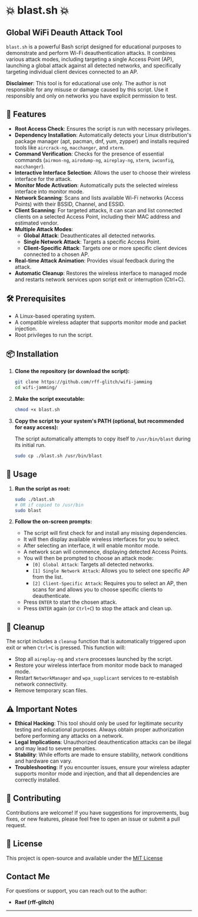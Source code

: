 # 💥 blast.sh 💥

## Global WiFi Deauth Attack Tool

`blast.sh` is a powerful Bash script designed for educational purposes to demonstrate and perform Wi-Fi deauthentication attacks. It combines various attack modes, including targeting a single Access Point (AP), launching a global attack against all detected networks, and specifically targeting individual client devices connected to an AP.

**Disclaimer**: This tool is for educational use only. The author is not responsible for any misuse or damage caused by this script. Use it responsibly and only on networks you have explicit permission to test.

## 🚀 Features

*   **Root Access Check**: Ensures the script is run with necessary privileges.
*   **Dependency Installation**: Automatically detects your Linux distribution's package manager (apt, pacman, dnf, yum, zypper) and installs required tools like `aircrack-ng`, `macchanger`, and `xterm`.
*   **Command Verification**: Checks for the presence of essential commands (`airmon-ng`, `airodump-ng`, `aireplay-ng`, `xterm`, `iwconfig`, `macchanger`).
*   **Interactive Interface Selection**: Allows the user to choose their wireless interface for the attack.
*   **Monitor Mode Activation**: Automatically puts the selected wireless interface into monitor mode.
*   **Network Scanning**: Scans and lists available Wi-Fi networks (Access Points) with their BSSID, Channel, and ESSID.
*   **Client Scanning**: For targeted attacks, it can scan and list connected clients on a selected Access Point, including their MAC address and estimated vendor.
*   **Multiple Attack Modes**:
    *   **Global Attack**: Deauthenticates all detected networks.
    *   **Single Network Attack**: Targets a specific Access Point.
    *   **Client-Specific Attack**: Targets one or more specific client devices connected to a chosen AP.
*   **Real-time Attack Animation**: Provides visual feedback during the attack.
*   **Automatic Cleanup**: Restores the wireless interface to managed mode and restarts network services upon script exit or interruption (Ctrl+C).

## 🛠️ Prerequisites

*   A Linux-based operating system.
*   A compatible wireless adapter that supports monitor mode and packet injection.
*   Root privileges to run the script.

## 📦 Installation

1.  **Clone the repository (or download the script):**

    ```bash
    git clone https://github.com/rff-glitch/wifi-jamming
    cd wifi-jamming/
    ```

2.  **Make the script executable:**

    ```bash
    chmod +x blast.sh
    ```

3.  **Copy the script to your system's PATH (optional, but recommended for easy access):**

    The script automatically attempts to copy itself to `/usr/bin/blast` during its initial run.

    ```bash
    sudo cp ./blast.sh /usr/bin/blast
    ```

## 🚀 Usage

1.  **Run the script as root:**

    ```bash
    sudo ./blast.sh
    # OR if copied to /usr/bin
    sudo blast
    ```

2.  **Follow the on-screen prompts:**
    *   The script will first check for and install any missing dependencies.
    *   It will then display available wireless interfaces for you to select.
    *   After selecting an interface, it will enable monitor mode.
    *   A network scan will commence, displaying detected Access Points.
    *   You will then be prompted to choose an attack mode:
        *   `[0] Global Attack`: Targets all detected networks.
        *   `[1] Single Network Attack`: Allows you to select one specific AP from the list.
        *   `[2] Client-Specific Attack`: Requires you to select an AP, then scans for and allows you to choose specific clients to deauthenticate.
    *   Press `ENTER` to start the chosen attack.
    *   Press `ENTER` again (or `Ctrl+C`) to stop the attack and clean up.

## 🧹 Cleanup

The script includes a `cleanup` function that is automatically triggered upon exit or when `Ctrl+C` is pressed. This function will:

*   Stop all `aireplay-ng` and `xterm` processes launched by the script.
*   Restore your wireless interface from monitor mode back to managed mode.
*   Restart `NetworkManager` and `wpa_supplicant` services to re-establish network connectivity.
*   Remove temporary scan files.

## ⚠️ Important Notes

*   **Ethical Hacking**: This tool should only be used for legitimate security testing and educational purposes. Always obtain proper authorization before performing any attacks on a network.
*   **Legal Implications**: Unauthorized deauthentication attacks can be illegal and may lead to severe penalties.
*   **Stability**: While efforts are made to ensure stability, network conditions and hardware can vary.
*   **Troubleshooting**: If you encounter issues, ensure your wireless adapter supports monitor mode and injection, and that all dependencies are correctly installed.

## 🤝 Contributing

Contributions are welcome! If you have suggestions for improvements, bug fixes, or new features, please feel free to open an issue or submit a pull request.

## 📄 License

This project is open-source and available under the [MIT License](LICENSE) 

##  Contact Me

For questions or support, you can reach out to the author:

*   **Raef (rff-glitch)**

---
